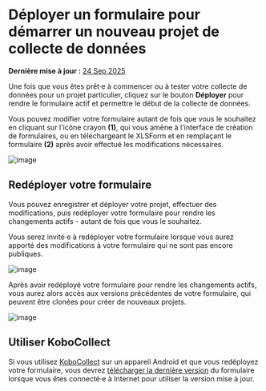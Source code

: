 # Déployer un formulaire pour démarrer un nouveau projet de collecte de données
**Dernière mise à jour :** <a href="https://github.com/kobotoolbox/docs/blob/a14700f771e43d4c8576ee8081f23d197cdd5110/source/deploy_form_new_project.md" class="reference">24 Sep 2025</a>

Une fois que vous êtes prêt·e à commencer ou à tester votre collecte de données pour un
projet particulier, cliquez sur le bouton **Déployer** pour rendre le formulaire actif et permettre
le début de la collecte de données.

Vous pouvez modifier votre formulaire autant de fois que vous le souhaitez en cliquant sur l'icône crayon
**(1)**, qui vous amène à l'interface de création de formulaires, ou en téléchargeant le XLSForm et
en remplaçant le formulaire **(2)** après avoir effectué les modifications nécessaires.

![image](/images/deploy_form_new_project/deploy.jpg)

## Redéployer votre formulaire

Vous pouvez enregistrer et déployer votre projet, effectuer des modifications, puis redéployer votre formulaire pour
rendre les changements actifs - autant de fois que vous le souhaitez.

Vous serez invité·e à redéployer votre formulaire lorsque vous aurez apporté des modifications à votre
formulaire qui ne sont pas encore publiques.

![image](/images/deploy_form_new_project/redeploy.jpg)

Après avoir redéployé votre formulaire pour rendre les changements actifs, vous aurez alors accès
aux versions précédentes de votre formulaire, qui peuvent être clonées pour créer de nouveaux
projets.

![image](/images/deploy_form_new_project/previous_versions.png)

## Utiliser KoboCollect

Si vous utilisez [KoboCollect](https://support.kobotoolbox.org/kobocollect_on_android_latest.html) sur un appareil Android et que vous redéployez votre formulaire,
vous devrez [télécharger la dernière version](https://support.kobotoolbox.org/data_collection_kobocollect.html#downloading-forms) du formulaire lorsque vous êtes connecté·e à Internet pour utiliser la version mise à jour.